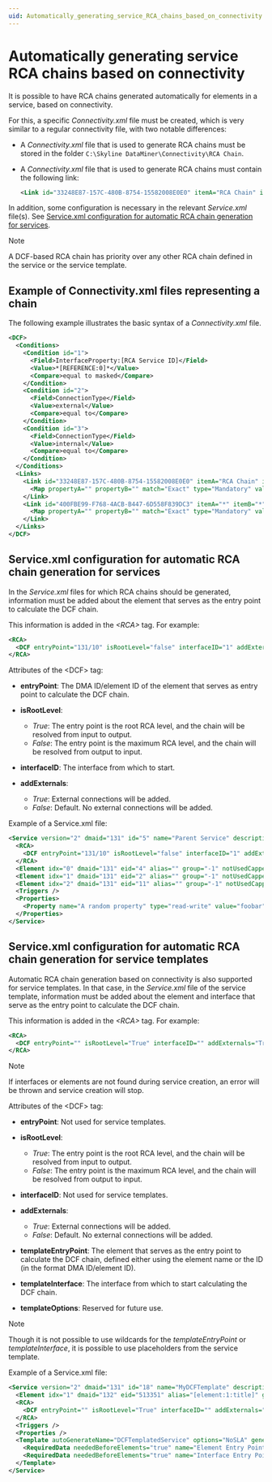 ```yaml
---
uid: Automatically_generating_service_RCA_chains_based_on_connectivity
---
```


# Automatically generating service RCA chains based on connectivity

It is possible to have RCA chains generated automatically for elements in a service, based on connectivity.

For this, a specific *Connectivity.xml* file must be created, which is very similar to a regular connectivity file, with two notable differences:

- A *Connectivity.xml* file that is used to generate RCA chains must be stored in the folder `C:\Skyline DataMiner\Connectivity\RCA Chain`.

- A *Connectivity.xml* file that is used to generate RCA chains must contain the following link:

    ```xml
    <Link id="33248E87-157C-480B-8754-15582008E0E0" itemA="RCA Chain" itemB="*" type="Service">
    ```

In addition, some configuration is necessary in the relevant *Service.xml* file(s). See [Service.xml configuration for automatic RCA chain generation for services](#servicexml-configuration-for-automatic-rca-chain-generation-for-services).

> [!NOTE]
> A DCF-based RCA chain has priority over any other RCA chain defined in the service or the service template.

## Example of Connectivity.xml files representing a chain

The following example illustrates the basic syntax of a *Connectivity.xml* file.

```xml
<DCF>
  <Conditions>
    <Condition id="1">
      <Field>InterfaceProperty:[RCA Service ID]</Field>
      <Value>*[REFERENCE:0]*</Value>
      <Compare>equal to masked</Compare>
    </Condition>
    <Condition id="2">
      <Field>ConnectionType</Field>
      <Value>external</Value>
      <Compare>equal to</Compare>
    </Condition>
    <Condition id="3">
      <Field>ConnectionType</Field>
      <Value>internal</Value>
      <Compare>equal to</Compare>
    </Condition>
  </Conditions>
  <Links>
    <Link id="33248E87-157C-480B-8754-15582008E0E0" itemA="RCA Chain" itemB="*" type="Service">
      <Map propertyA="" propertyB="" match="Exact" type="Mandatory" value="" direction="Undefined" invert="false" referenceValue="SVCID:///" conditions="1" />
    </Link>
    <Link id="400FBE99-F768-4ACB-B447-6D558F839DC3" itemA="*" itemB="*" type="Protocol">
      <Map propertyA="" propertyB="" match="Exact" type="Mandatory" value="" direction="Undefined" invert="false" referenceValue="SVCID:///" conditions="3 OR (1 AND 2)" />
    </Link>
  </Links>
</DCF>
```

## Service.xml configuration for automatic RCA chain generation for services

In the *Service.xml* files for which RCA chains should be generated, information must be added about the element that serves as the entry point to calculate the DCF chain.

This information is added in the *\<RCA>* tag. For example:

```xml
<RCA>
  <DCF entryPoint="131/10" isRootLevel="false" interfaceID="1" addExternals="true" />
</RCA>
```

Attributes of the \<DCF> tag:

- **entryPoint**: The DMA ID/element ID of the element that serves as entry point to calculate the DCF chain.

- **isRootLevel**:

  - *True*: The entry point is the root RCA level, and the chain will be resolved from input to output.
  - *False*: The entry point is the maximum RCA level, and the chain will be resolved from output to input.

- **interfaceID**: The interface from which to start.

- **addExternals**:

  - *True*: External connections will be added.
  - *False*: Default. No external connections will be added.

Example of a Service.xml file:

```xml
<Service version="2" dmaid="131" id="5" name="Parent Service" description="myService" vdxfile="" ignoreTimeouts="false" isTemplate="false" generatedFromTemplate=""  type="" timestamp="636168981380371823" keepCopiesOnReApply="false">
  <RCA>
    <DCF entryPoint="131/10" isRootLevel="false" interfaceID="1" addExternals="true" />
  </RCA>
  <Element idx="0" dmaid="131" eid="4" alias="" group="-1" notUsedCapped="" includedCapped="" service="true" serviceElement="False" includeTrigger=""  excludeTrigger="" notUsedTrigger="" state="" description="" templateOptions="" />
  <Element idx="1" dmaid="131" eid="2" alias="" group="-1" notUsedCapped="" includedCapped="" service="false" serviceElement="False" includeTrigger=""  excludeTrigger="" notUsedTrigger="" state="" description="" templateOptions="" />
  <Element idx="2" dmaid="131" eid="11" alias="" group="-1" notUsedCapped="" includedCapped="" service="true" serviceElement="False" includeTrigger=""  excludeTrigger="" notUsedTrigger="" state="" description="" templateOptions="" />
  <Triggers />
  <Properties>
    <Property name="A random property" type="read-write" value="foobar" />
  </Properties>
</Service>
```

## Service.xml configuration for automatic RCA chain generation for service templates

Automatic RCA chain generation based on connectivity is also supported for service templates. In that case, in the *Service.xml* file of the service template, information must be added about the element and interface that serve as the entry point to calculate the DCF chain.

This information is added in the *\<RCA>* tag. For example:

```xml
<RCA>
  <DCF entryPoint="" isRootLevel="True" interfaceID="" addExternals="True" templateEntryPoint="ID:[data:Element Entry Point]" templateInterface="ID:[data:Interface Entry Points]" templateOptions="" />
</RCA>
```

> [!NOTE]
> If interfaces or elements are not found during service creation, an error will be thrown and service creation will stop.

Attributes of the \<DCF> tag:

- **entryPoint**: Not used for service templates.

- **isRootLevel**:

  - *True*: The entry point is the root RCA level, and the chain will be resolved from input to output.
  - *False*: The entry point is the maximum RCA level, and the chain will be resolved from output to input.

- **interfaceID**: Not used for service templates.

- **addExternals**:

  - *True*: External connections will be added.
  - *False*: Default. No external connections will be added.

- **templateEntryPoint**: The element that serves as the entry point to calculate the DCF chain, defined either using the element name or the ID (in the format DMA ID/element ID).

- **templateInterface**: The interface from which to start calculating the DCF chain.

- **templateOptions**: Reserved for future use.

> [!NOTE]
> Though it is not possible to use wildcards for the *templateEntryPoint* or *templateInterface*, it is possible to use placeholders from the service template.

Example of a Service.xml file:

```xml
<Service version="2" dmaid="131" id="18" name="MyDCFTemplate" description="" vdxfile="" ignoreTimeouts="false" isTemplate="true" generatedFromTemplate="" type="" timestamp="636253477373961897" keepCopiesOnReApply="false">
  <Element idx="1" dmaid="132" eid="513351" alias="[element:1:title]" group="-1" notUsedCapped="Normal" includedCapped="Critical" service="false" serviceElement="False" includeTrigger="" excludeTrigger="" notUsedTrigger="" state="" description="1"  templateOptions="" />
  <RCA>
    <DCF entryPoint="" isRootLevel="True" interfaceID="" addExternals="True" templateEntryPoint="ID:[data:Element Entry Point]" templateInterface="ID:[data:Interface Entry Points]" templateOptions="" />
  </RCA>
  <Triggers />
  <Properties />
  <Template autoGenerateName="DCFTemplatedService" options="NoSLA" generateDescription="">
    <RequiredData neededBeforeElements="true" name="Element Entry Point" title="Element Entry Point" type="text" values="" displayValues=""  defaultValue="" options="" />
    <RequiredData neededBeforeElements="true" name="Interface Entry Points" title="Interface Entry Points" type="text" values="" displayValues=""  defaultValue="" options="" />
  </Template>
</Service>
```
